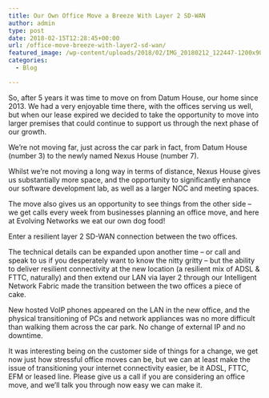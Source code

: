 ```yaml
---
title: Our Own Office Move a Breeze With Layer 2 SD-WAN
author: admin
type: post
date: 2018-02-15T12:28:45+00:00
url: /office-move-breeze-with-layer2-sd-wan/
featured_image: /wp-content/uploads/2018/02/IMG_20180212_122447-1200x900.jpg
categories:
  - Blog

---
```

So, after 5 years it was time to move on from Datum House, our home since 2013. We had a very enjoyable time there, with the offices serving us well, but when our lease expired we decided to take the opportunity to move into larger premises that could continue to support us through the next phase of our growth.

We’re not moving far, just across the car park in fact, from Datum House (number 3) to the newly named Nexus House (number 7).

Whilst we’re not moving a long way in terms of distance, Nexus House gives us substantially more space, and the opportunity to significantly enhance our software development lab, as well as a larger NOC and meeting spaces.

The move also gives us an opportunity to see things from the other side – we get calls every week from businesses planning an office move, and here at Evolving Networks we eat our own dog food!

Enter a resilient layer 2 SD-WAN connection between the two offices.

The technical details can be expanded upon another time – or call and speak to us if you desperately want to know the nitty gritty – but the ability to deliver resilient connectivity at the new location (a resilient mix of ADSL & FTTC, naturally) and then extend our LAN via layer 2 through our Intelligent Network Fabric made the transition between the two offices a piece of cake.

New hosted VoIP phones appeared on the LAN in the new office, and the physical transitioning of PCs and network appliances was no more difficult than walking them across the car park. No change of external IP and no downtime.

It was interesting being on the customer side of things for a change, we get now just how stressful office moves can be, but we can at least make the issue of transitioning your internet connectivity easier, be it ADSL, FTTC, EFM or leased line. Please give us a call if you are considering an office move, and we’ll talk you through now easy we can make it.